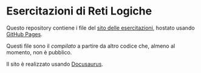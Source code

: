 # Esercitazioni di Reti Logiche

Questo repository contiene i file del [sito delle esercitazioni](https://rzippo.github.io/reti-logiche-esercitazioni/), hostato usando [GitHub Pages](https://pages.github.com/). 

Questi file sono il _compilato_ a partire da altro codice che, almeno al momento, non è pubblico.

Il sito è realizzato usando [Docusaurus](https://docusaurus.io/).
